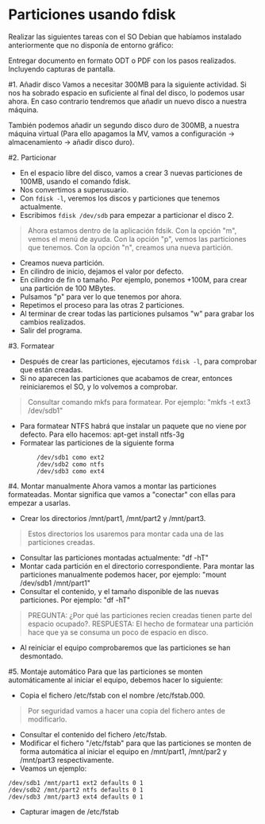 
# Particiones usando **fdisk**
Realizar las siguientes tareas con el SO Debian que habíamos instalado 
anteriormente que no disponía de entorno gráfico:

Entregar documento en formato ODT o PDF con los pasos realizados. Incluyendo capturas de pantalla.

#1. Añadir disco
Vamos a necesitar 300MB para la siguiente actividad. Si nos ha sobrado espacio en suficiente al final del disco, lo podemos usar ahora. En caso contrario tendremos que añadir un nuevo disco a nuestra máquina.

También podemos añadir un segundo disco duro de 300MB, a nuestra máquina virtual (Para ello apagamos la MV, vamos a configuración -> almacenamiento -> añadir disco duro).


#2. Particionar
* En el espacio libre del disco, vamos a crear 3 nuevas particiones de 100MB, usando el comando fdisk.
* Nos convertimos a superusuario.
* Con `fdisk -l`, veremos los discos y particiones que tenemos actualmente.
* Escribimos `fdisk /dev/sdb` para empezar a particionar el disco 2.
> Ahora estamos dentro de la aplicación fdsik.
> Con la opción "m", vemos el menú de ayuda.
> Con la opción "p", vemos las particiones que tenemos.
> Con la opción "n", creamos una nueva partición.
* Creamos nueva partición.
* En cilindro de inicio, dejamos el valor por defecto.
* En cilindro de fin o tamaño. Por ejemplo, ponemos +100M, para crear una partición de 100 MBytes.
* Pulsamos "p" para ver lo que tenemos por ahora.
* Repetimos el proceso para las otras 2 particiones.
* Al terminar de crear todas las particiones pulsamos "w" para grabar los cambios realizados.
* Salir del programa.

#3. Formatear
* Después de crear las particiones, ejecutamos `fdisk -l`, para comprobar que están creadas.
* Si no aparecen las particiones que acabamos de crear, entonces reiniciaremos el SO, y lo volvemos a comprobar.
> Consultar comando mkfs para formatear. Por ejemplo: "mkfs -t ext3 /dev/sdb1"
* Para formatear NTFS habrá que instalar un paquete que no viene por defecto. Para ello hacemos: apt-get install ntfs-3g
* Formatear las particiones de la siguiente forma
```
        /dev/sdb1 como ext2
        /dev/sdb2 como ntfs
        /dev/sdb3 como ext4
```

#4. Montar manualmente
Ahora vamos a montar las particiones formateadas. Montar significa que vamos a "conectar" con ellas para empezar a usarlas.
* Crear los directorios /mnt/part1, /mnt/part2 y /mnt/part3.
> Estos directorios los usaremos para montar cada una de las particiones creadas.
* Consultar las particiones montadas actualmente: "df -hT"
* Montar cada partición en el directorio correspondiente. Para montar las particiones manualmente podemos hacer, por ejemplo: "mount /dev/sdb1 /mnt/part1"
* Consultar el contenido, y el tamaño disponible de las nuevas particiones. Por ejemplo: "df -hT"
> PREGUNTA: ¿Por qué las particiones recien creadas tienen parte del espacio ocupado?.
> RESPUESTA: El hecho de formatear una partición hace que ya se consuma un poco de espacio en disco.
* Al reiniciar el equipo comprobaremos que las particiones se han desmontado.

#5. Montaje automático
Para que las particiones se monten automáticamente al iniciar el equipo, debemos hacer lo siguiente:
* Copia el fichero /etc/fstab con el nombre /etc/fstab.000. 
>  Por seguridad vamos a hacer una copia del fichero antes de modificarlo.
* Consultar el contenido del fichero /etc/fstab.
* Modificar el fichero "/etc/fstab" para que las particiones se monten de forma automática al iniciar el equipo en /mnt/part1, /mnt/par2 y /mnt/part3 respectivamente.
* Veamos un ejemplo:
```
/dev/sdb1 /mnt/part1 ext2 defaults 0 1
/dev/sdb2 /mnt/part2 ntfs defaults 0 1
/dev/sdb3 /mnt/part3 ext4 defaults 0 1
```
* Capturar imagen de /etc/fstab

